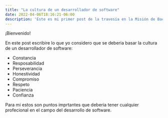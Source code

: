 ```yaml
---
title: "La cultura de un desarrollador de software"
date: 2022-04-06T18:16:21-06:00
description: 'Este es mi primer post de la travesía en la Misión de Backend con Node JS de Launch X.'
---
```


¡Bienvenido!

En este post escribire lo que yo considero que se deberia basar la cultura de un desarrollador de software:

- Constancia
- Resposabilidad
- Perseverancia
- Honestividad
- Compromiso
- Respeto
- Paciencia
- Confianza

Para mi estos son puntos imprtantes que deberia tener cualquier profecional en el campo del desarrollo de software.
